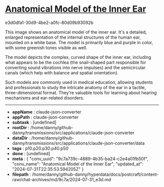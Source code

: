 # [Anatomical Model of the Inner Ear](https://claude.ai/chat/9c7a739c-4889-4b35-ba24-c2e4a01fb50f)

e3d0dfa1-30d9-4be2-a0fc-80d09b93092b

 This image shows an anatomical model of the inner ear. It's a detailed, enlarged representation of the internal structures of the human ear, mounted on a white base. The model is primarily blue and purple in color, with some greenish tones visible as well.

The model depicts the complex, curved shape of the inner ear, including what appears to be the cochlea (the snail-shaped part responsible for converting sound vibrations into nerve impulses) and the semicircular canals (which help with balance and spatial orientation).

Such models are commonly used in medical education, allowing students and professionals to study the intricate anatomy of the ear in a tactile, three-dimensional format. They're valuable tools for learning about hearing mechanisms and ear-related disorders.

---

* **appName** : claude-json-converter
* **appPath** : claude-json-converter
* **subtask** : [undefined]
* **rootDir** : /home/danny/github-danny/transmissions/src/applications/claude-json-converter
* **dataDir** : /home/danny/github-danny/transmissions/src/applications/claude-json-converter/data
* **tags** : p10.p20.p30.p40.p50
* **done** : [undefined]
* **meta** : {
  "conv_uuid": "9c7a739c-4889-4b35-ba24-c2e4a01fb50f",
  "conv_name": "Anatomical Model of the Inner Ear",
  "updated_at": "2024-07-31T22:35:53.594205Z"
}
* **filepath** : /home/danny/github-danny/hyperdata/docs/postcraft/content-raw/chat-archives/md/9c7a/2024-07-31_e3d.md